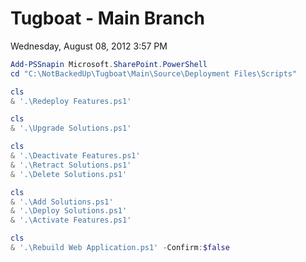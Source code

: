 ﻿# Tugboat - Main Branch

Wednesday, August 08, 2012
3:57 PM

```PowerShell
Add-PSSnapin Microsoft.SharePoint.PowerShell
cd "C:\NotBackedUp\Tugboat\Main\Source\Deployment Files\Scripts"
```

```PowerShell
cls
& '.\Redeploy Features.ps1'
```

```PowerShell
cls
& '.\Upgrade Solutions.ps1'
```

```PowerShell
cls
& '.\Deactivate Features.ps1'
& '.\Retract Solutions.ps1'
& '.\Delete Solutions.ps1'
```

```PowerShell
cls
& '.\Add Solutions.ps1'
& '.\Deploy Solutions.ps1'
& '.\Activate Features.ps1'
```

```PowerShell
cls
& '.\Rebuild Web Application.ps1' -Confirm:$false
```
